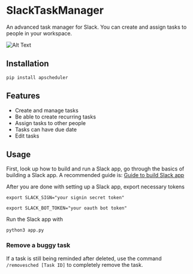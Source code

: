 # SlackTaskManager
An advanced task manager for Slack. You can create and assign tasks to people in your workspace.

![Alt Text](https://media.giphy.com/media/HivCT1sbv3JMqZ1gKM/giphy.gif?cid=790b7611f8ab8e789492c327a7cdf19f6fa243740708d4e9&rid=giphy.gif&ct=g)
## Installation
    pip install apscheduler
## Features
* Create and manage tasks
* Be able to create recurring tasks
* Assign tasks to other people
* Tasks can have due date
* Edit tasks
## Usage
First, look up how to build and run a Slack app, go through the basics of building a Slack app. A recommended guide is: [Guide to build Slack app](https://www.digitalocean.com/community/tutorials/how-to-build-a-slackbot-in-python-on-ubuntu-20-04)

After you are done with setting up a Slack app, export necessary tokens

    export SLACK_SIGN="your signin secret token"
    
    export SLACK_BOT_TOKEN="your oauth bot token"

Run the Slack app with

    python3 app.py
    
### Remove a buggy task
If a task is still being reminded after deleted, use the command `/removesched [Task ID]` to completely remove the task.
